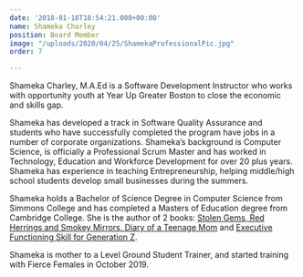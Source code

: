 ```yaml
---
date: '2018-01-18T18:54:21.000+00:00'
name: Shameka Charley
position: Board Member
image: "/uploads/2020/04/25/ShamekaProfessionalPic.jpg"
order: 7

---
```

Shameka Charley, M.A.Ed is a Software Development Instructor who works with opportunity youth at Year Up Greater Boston to close the economic and skills gap.

Shameka has developed a track in Software Quality Assurance and students who have successfully completed the program have jobs in a number of corporate organizations. Shameka’s background is Computer Science, is officially a Professional Scrum Master and has worked in Technology, Education and Workforce Development for over 20 plus years. Shameka has experience in teaching Entrepreneurship, helping middle/high school students develop small businesses during the summers. 

Shameka holds a Bachelor of Science Degree in Computer Science from Simmons College and has completed a Masters of Education degree from Cambridge College. She is the author of 2 books: [Stolen Gems, Red Herrings and Smokey Mirrors, Diary of a Teenage Mom](https://www.amazon.com/Stolen-Gems-Herrings-Smokey-Mirrors/dp/1797008102) and [Executive Functioning Skill for Generation Z](https://www.amazon.com/Executive-Functioning-Skills-Generation-Classroom/dp/1677864435/ref=sr_1_1?dchild=1&keywords=executive+functioning+for+generation+z&qid=1586796682&s=books&sr=1-1).

Shameka is mother to a Level Ground Student Trainer, and started training with Fierce Females in October 2019.